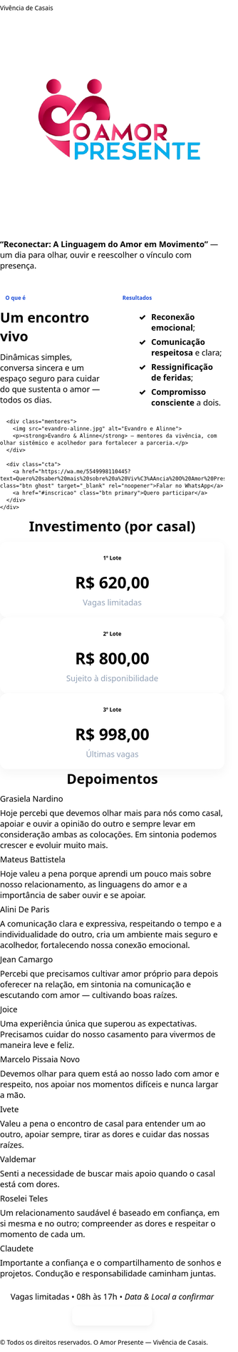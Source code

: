 <html lang="pt-br">
<head>
<meta charset="utf-8">
<meta name="viewport" content="width=device-width, initial-scale=1">
<title>O Amor Presente — Vivência de Casais</title>
<meta name="description" content="Vivência de Casais — um encontro para reconectar, comunicar e fortalecer o compromisso consciente.">
<style>
  /* Esconde cabeçalhos injetados pelo GitHub Pages */
  .site-header,.page-header,header .project-name,header .site-title,h1.project-name,h1.site-title{display:none!important}

  :root{
    --rose:#C9376E;   /* rosa da logo */
    --rose-10:#FDE7F1;
    --blue:#43A5FF;   /* azul claro da logo */
    --blue-10:#E8F3FF;
    --ink:#1F2330;
    --soft:#667085;
    --line:#E9EEF5;
    --bg:#FFFFFF;
    --success:#10B981;
  }

  *{box-sizing:border-box}
  html,body{margin:0;padding:0;background:var(--bg);color:var(--ink);
    font-family:ui-sans-serif,system-ui,-apple-system,Segoe UI,Roboto,Ubuntu,"Helvetica Neue",Arial}
  img{max-width:100%;display:block}
  a{text-decoration:none}

  .wrap{max-width:1100px;margin:0 auto;padding:22px}

  /* HERO – badge + logo grande em cartão branco */
  .hero{padding:28px 0 12px;background:linear-gradient(135deg, rgba(201,55,110,.06), rgba(67,165,255,.06))}
  .hero-card{
    background:#fff;border:1px solid var(--line);border-radius:20px;
    padding:22px 22px 26px;margin:0 auto;max-width:900px;
    box-shadow:0 12px 30px rgba(0,0,0,.06);text-align:center
  }
  .tag{display:inline-block;background:var(--blue-10);color:#1d4ed8;border:1px solid #dbeafe;
    font-weight:800;font-size:12px;letter-spacing:.06em;text-transform:uppercase;
    padding:8px 12px;border-radius:999px;margin-bottom:12px}
  .logo{width:min(320px,78vw);margin:0 auto 8px} /* LOGO GRANDE */
  .lead{color:var(--soft);font-size:19px;text-align:center;max-width:780px;margin:10px auto 0}
  .divider{height:8px;margin:20px auto 18px;max-width:240px;border-radius:999px;
    background:linear-gradient(90deg,var(--rose),var(--blue))}

  /* Blocos curtos */
  section{padding:48px 0;border-bottom:1px solid var(--line)}
  .grid{display:grid;gap:22px}
  .two{grid-template-columns:1fr}
  @media(min-width:860px){ .two{grid-template-columns:1fr 1fr} }
  h2{font-size:clamp(22px,3.2vw,32px);margin:0 0 14px}
  p{margin:8px 0 0;font-size:18px;color:var(--soft)}
  ul{margin:8px 0 0 18px;color:var(--soft);font-size:18px}
  li{margin:8px 0}

  .card{background:#fff;border:1px solid var(--line);border-radius:16px;padding:22px;box-shadow:0 8px 24px rgba(31,35,48,.05)}
  .pill{display:inline-block;background:var(--blue-10);color:#1d4ed8;padding:6px 12px;border-radius:999px;font-weight:800;font-size:12px;margin-bottom:8px}
  .kicker{font-weight:900;color:var(--rose);letter-spacing:.08em;text-transform:uppercase;font-size:12px}
  .list-check li{list-style:none;padding-left:28px;position:relative}
  .list-check li:before{content:"✓";position:absolute;left:0;top:0;color:var(--success);font-weight:900}

  /* Mentores */
  .mentores{display:flex;gap:16px;align-items:center;justify-content:center;margin:14px auto 0;text-align:center}
  .mentores img{width:110px;height:110px;object-fit:cover;border-radius:14px;border:2px solid var(--line)}
  .mentores p{margin:0;color:var(--soft);font-size:15px;max-width:640px}

  /* Pricing */
  .pricing{display:grid;gap:16px}
  @media(min-width:860px){ .pricing{grid-template-columns:repeat(3,1fr)} }
  .price-card{background:#fff;border:1px solid var(--line);border-radius:16px;padding:22px;text-align:center;box-shadow:0 8px 24px rgba(31,35,48,.05)}
  .price-card .pill{background:var(--rose-10);color:var(--rose)}
  .price{font-size:36px;font-weight:900;color:var(--rose);margin:8px 0}
  .muted{color:#94a3b8}

  /* Depoimentos alternando por gênero */
  #depoimentos{background:#fff}
  .testimonials{display:grid;gap:16px;max-width:900px;margin:0 auto}
  @media(min-width:860px){.testimonials{grid-template-columns:1fr 1fr}}
  .t-card{border:1px solid var(--line);border-radius:14px;padding:16px 18px;box-shadow:0 6px 18px rgba(0,0,0,.05)}
  .t-name{font-weight:900;margin:0 0 6px;font-size:15px}
  .t-text{margin:0;color:#1f2937;font-size:16.5px;line-height:1.5}
  /* Mulher = rosa; Homem = azul */
  .t-f{background:var(--rose-10);border-color:#F9C9DA}
  .t-f .t-name{color:var(--rose)}
  .t-m{background:var(--blue-10);border-color:#cfe7ff}
  .t-m .t-name{color:var(--blue)}

  /* CTA */
  .cta{display:flex;gap:10px;justify-content:center;flex-wrap:wrap;margin:18px 0 0}
  .btn{display:inline-block;padding:12px 18px;border-radius:12px;font-weight:900;box-shadow:0 6px 14px rgba(0,0,0,.06)}
  .primary{background:var(--rose);color:#fff}
  .ghost{background:#fff;border:2px solid var(--blue);color:var(--blue)}
  .primary:hover{filter:brightness(1.05)}
  .ghost:hover{background:var(--blue);color:#fff}

  /* Botão flutuante de WhatsApp */
  .whats-float{
    position:fixed; right:18px; bottom:18px; z-index:1000;
    width:60px; height:60px; border-radius:50%;
    background:linear-gradient(135deg,#25D366,#1EBE57);
    box-shadow:0 12px 28px rgba(0,0,0,.18);
    display:flex; align-items:center; justify-content:center;
  }
  .whats-float svg{width:30px; height:30px; fill:#fff}
  .whats-float:active{transform:scale(.98)}

  /* Rodapé rosa */
  footer{padding:20px 0 26px;text-align:center;background:var(--rose);color:#fff;font-size:13px;border-top:1px solid var(--rose)}
</style>
</head>
<body>

<!-- HERO -->
<div class="hero">
  <div class="wrap">
    <div class="hero-card">
      <span class="tag">Vivência de Casais</span>
      <img src="logo1.png" alt="Logo O Amor Presente" class="logo">
      <p class="lead"><strong>“Reconectar: A Linguagem do Amor em Movimento”</strong> — um dia para olhar, ouvir e reescolher o vínculo com presença.</p>
      <div class="divider" aria-hidden="true"></div>
      <div class="grid two">
        <div class="card">
          <span class="pill">O que é</span>
          <h2>Um encontro vivo</h2>
          <p>Dinâmicas simples, conversa sincera e um espaço seguro para cuidar do que sustenta o amor — todos os dias.</p>
        </div>
        <div class="card">
          <span class="pill">Resultados</span>
          <ul class="list-check">
            <li><strong>Reconexão emocional</strong>;</li>
            <li><strong>Comunicação respeitosa</strong> e clara;</li>
            <li><strong>Ressignificação de feridas</strong>;</li>
            <li><strong>Compromisso consciente</strong> a dois.</li>
          </ul>
        </div>
      </div>

      <div class="mentores">
        <img src="evandro-alinne.jpg" alt="Evandro e Alinne">
        <p><strong>Evandro & Alinne</strong> — mentores da vivência, com olhar sistêmico e acolhedor para fortalecer a parceria.</p>
      </div>

      <div class="cta">
        <a href="https://wa.me/5549998110445?text=Quero%20saber%20mais%20sobre%20a%20Viv%C3%AAncia%20O%20Amor%20Presente" class="btn ghost" target="_blank" rel="noopener">Falar no WhatsApp</a>
        <a href="#inscricao" class="btn primary">Quero participar</a>
      </div>
    </div>
  </div>
</div>

<!-- INVESTIMENTO -->
<section id="precos">
  <div class="wrap">
    <h2 style="text-align:center;margin:0 0 14px">Investimento (por casal)</h2>
    <div class="pricing">
      <div class="price-card">
        <div class="pill">1º Lote</div>
        <div class="price">R$ 620,00</div>
        <p class="muted">Vagas limitadas</p>
      </div>
      <div class="price-card">
        <div class="pill">2º Lote</div>
        <div class="price">R$ 800,00</div>
        <p class="muted">Sujeito à disponibilidade</p>
      </div>
      <div class="price-card">
        <div class="pill">3º Lote</div>
        <div class="price">R$ 998,00</div>
        <p class="muted">Últimas vagas</p>
      </div>
    </div>
  </div>
</section>

<!-- DEPOIMENTOS (F, M, F, M, F, M, F, M, F, F) -->
<section id="depoimentos">
  <div class="wrap">
    <h2 style="text-align:center;margin:0 0 12px">Depoimentos</h2>
    <div class="testimonials">
      <!-- 1 F -->
      <div class="t-card t-f"><p class="t-name">Grasiela Nardino</p><p class="t-text">Hoje percebi que devemos olhar mais para nós como casal, apoiar e ouvir a opinião do outro e sempre levar em consideração ambas as colocações. Em sintonia podemos crescer e evoluir muito mais.</p></div>
      <!-- 2 M -->
      <div class="t-card t-m"><p class="t-name">Mateus Battistela</p><p class="t-text">Hoje valeu a pena porque aprendi um pouco mais sobre nosso relacionamento, as linguagens do amor e a importância de saber ouvir e se apoiar.</p></div>
      <!-- 3 F -->
      <div class="t-card t-f"><p class="t-name">Alini De Paris</p><p class="t-text">A comunicação clara e expressiva, respeitando o tempo e a individualidade do outro, cria um ambiente mais seguro e acolhedor, fortalecendo nossa conexão emocional.</p></div>
      <!-- 4 M -->
      <div class="t-card t-m"><p class="t-name">Jean Camargo</p><p class="t-text">Percebi que precisamos cultivar amor próprio para depois oferecer na relação, em sintonia na comunicação e escutando com amor — cultivando boas raízes.</p></div>
      <!-- 5 F -->
      <div class="t-card t-f"><p class="t-name">Joice</p><p class="t-text">Uma experiência única que superou as expectativas. Precisamos cuidar do nosso casamento para vivermos de maneira leve e feliz.</p></div>
      <!-- 6 M -->
      <div class="t-card t-m"><p class="t-name">Marcelo Pissaia Novo</p><p class="t-text">Devemos olhar para quem está ao nosso lado com amor e respeito, nos apoiar nos momentos difíceis e nunca largar a mão.</p></div>
      <!-- 7 F -->
      <div class="t-card t-f"><p class="t-name">Ivete</p><p class="t-text">Valeu a pena o encontro de casal para entender um ao outro, apoiar sempre, tirar as dores e cuidar das nossas raízes.</p></div>
      <!-- 8 M -->
      <div class="t-card t-m"><p class="t-name">Valdemar</p><p class="t-text">Senti a necessidade de buscar mais apoio quando o casal está com dores.</p></div>
      <!-- 9 F -->
      <div class="t-card t-f"><p class="t-name">Roselei Teles</p><p class="t-text">Um relacionamento saudável é baseado em confiança, em si mesma e no outro; compreender as dores e respeitar o momento de cada um.</p></div>
      <!-- 10 F -->
      <div class="t-card t-f"><p class="t-name">Claudete</p><p class="t-text">Importante a confiança e o compartilhamento de sonhos e projetos. Condução e responsabilidade caminham juntas.</p></div>
    </div>
  </div>
</section>

<!-- CTA final -->
<section id="inscricao" style="padding:28px 0">
  <div class="wrap" style="text-align:center">
    <p style="margin:0 0 10px;color:var(--soft)">Vagas limitadas • 08h às 17h • <em>Data & Local a confirmar</em></p>
    <a href="https://wa.me/5549998110445?text=Quero%20garantir%20minha%20vaga%20na%20Viv%C3%AAncia%20O%20Amor%20Presente" class="btn primary" target="_blank" rel="noopener">Garantir minha vaga</a>
  </div>
</section>

<footer>
  <div class="wrap">© Todos os direitos reservados.   O Amor Presente — Vivência de Casais. </div>
</footer>

<!-- Botão flutuante de WhatsApp -->
<a class="whats-float" href="https://wa.me/5549998110445?text=Oi%20Evandro!%20Quero%20saber%20mais%20sobre%20a%20Viv%C3%AAncia%20O%20Amor%20Presente" target="_blank" rel="noopener" aria-label="Falar no WhatsApp">
  <svg viewBox="0 0 24 24" aria-hidden="true"><path d="M20.5 3.5A10 10 0 0 0 3.2 17.7L2 22l4.4-1.2A10 10 0 1 0 20.5 3.5Zm-8.4 2.2c4.1 0 7.4 3.3 7.4 7.4a7.4 7.4 0 0 1-10.1 6.8l-.3-.1-2.6.7.7-2.5-.1-.3a7.4 7.4 0 0 1 5-11.9Zm4.2 9.8c-.2.6-1.1 1-1.5 1.1-.4.1-.9.1-1.5 0s-1.5-.5-2.6-1.1c-1-.6-1.8-1.6-2.1-2.1-.3-.5-.5-1.3-.1-1.9.2-.3.5-.8.8-.8h.6c.1 0 .4-.1.6.5.2.6.8 2 .9 2.2.1.2.1.4 0 .6s-.2.4-.4.6c-.2.2-.4.4-.2.7.2.3.9 1.4 2.1 2 .9.5 1.6.6 1.9.4.3-.2.4-.5.6-.8.2-.3.5-.4.8-.3l1.9.9c.3.1.5.3.6.5Z"/></svg>
</a>

</body>
</html>
